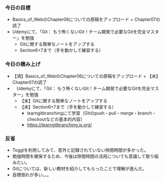 ### 今日の目標
- Basics_of_WebのChapter06についての原稿をアップロード + Chapter07の読了
- Udemyにて、「Git： もう怖くないGit！チーム開発で必要なGitを完全マスター」を勉強
  - Gitに関する簡単なノートをアップする
  - Section6+7まで（手を動かして練習する）

### 今日の積み上げ
- 【済】Basics_of_WebのChapter06についての原稿をアップロード + 【未】Chapter07の読了
- 　Udemyにて、「Git： もう怖くないGit！チーム開発で必要なGitを完全マスター」を勉強
  - 【未】Gitに関する簡単なノートをアップする
  - 【未】Section6+7まで（手を動かして練習する）
    - learngitbranchingにて学習（Gitのpush・pull・merge・branch・checkoutなどの基本的内容）
    - https://learngitbranching.js.org/

### 反省
- Togglを利用してみて、意外と記録されていない隙間時間が多かった。
- 勉強時間を確保するため、今後は隙間時間の活用についても意識して取り組みたい。
- Gitについては、新しい教材を紹介してもらったことで理解が進んだ。
- 目標倒れが多い。。。